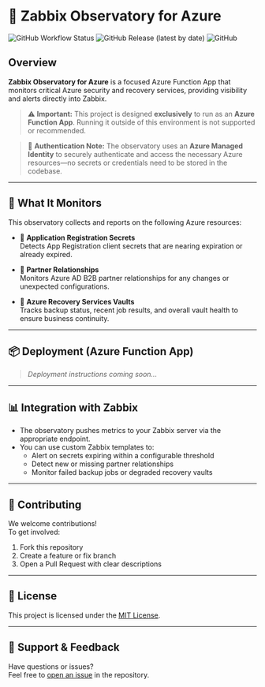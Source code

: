 # 🌌 Zabbix Observatory for Azure

![GitHub Workflow Status](https://img.shields.io/github/actions/workflow/status/Digital-Origin-Solutions/Zabbix-Observatory-for-Azure/nightly.yml?branch=master)
![GitHub Release (latest by date)](https://img.shields.io/github/v/release/Digital-Origin-Solutions/Zabbix-Observatory-for-Azure)
![GitHub](https://img.shields.io/github/license/Digital-Origin-Solutions/Zabbix-Observatory-for-Azure)

## Overview

**Zabbix Observatory for Azure** is a focused Azure Function App that monitors critical Azure security and recovery services, providing visibility and alerts directly into Zabbix.

> ⚠️ **Important:** This project is designed **exclusively** to run as an **Azure Function App**. Running it outside of this environment is not supported or recommended.

> 🔐 **Authentication Note:** The observatory uses an **Azure Managed Identity** to securely authenticate and access the necessary Azure resources—no secrets or credentials need to be stored in the codebase.

---

## 🚀 What It Monitors

This observatory collects and reports on the following Azure resources:

- 🔐 **Application Registration Secrets**  
  Detects App Registration client secrets that are nearing expiration or already expired.

- 🤝 **Partner Relationships**  
  Monitors Azure AD B2B partner relationships for any changes or unexpected configurations.

- 💾 **Azure Recovery Services Vaults**  
  Tracks backup status, recent job results, and overall vault health to ensure business continuity.

---

## 📦 Deployment (Azure Function App)

> _Deployment instructions coming soon..._

---

## 📊 Integration with Zabbix

- The observatory pushes metrics to your Zabbix server via the appropriate endpoint.
- You can use custom Zabbix templates to:
  - Alert on secrets expiring within a configurable threshold
  - Detect new or missing partner relationships
  - Monitor failed backup jobs or degraded recovery vaults

---

## 🤝 Contributing

We welcome contributions!  
To get involved:

1. Fork this repository  
2. Create a feature or fix branch  
3. Open a Pull Request with clear descriptions

---

## 📄 License

This project is licensed under the [MIT License](LICENSE).

---

## 🧭 Support & Feedback

Have questions or issues?  
Feel free to [open an issue](https://github.com/Digital-Origin-Solutions/Zabbix-Observatory-for-Azure/issues) in the repository.
